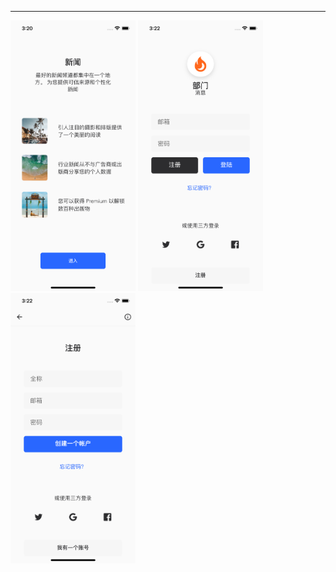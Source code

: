 *****
<p align="left">
  <img src="https://github.com/sxm5220/demoByFlutter/blob/master/demo03/Effect%20picture/img1.png" width="200" alt="截图" />
  <img src="https://github.com/sxm5220/demoByFlutter/blob/master/demo03/Effect%20picture/img2.png" width="200" alt="截图" />
  <img src="https://github.com/sxm5220/demoByFlutter/blob/master/demo03/Effect%20picture/img3.png" width="200" alt="截图" />
</p>

